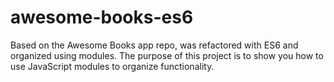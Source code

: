 # awesome-books-es6
 Based on the Awesome Books app repo, was refactored with ES6 and organized using modules. The purpose of this project is to show you how to use JavaScript modules to organize functionality.
